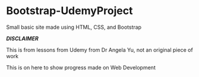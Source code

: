 # Bootstrap-UdemyProject
Small basic site made using HTML, CSS, and Bootstrap

***DISCLAIMER***

This is from lessons from Udemy from Dr Angela Yu, not an original piece of work

This is on here to show progress made on Web Development


